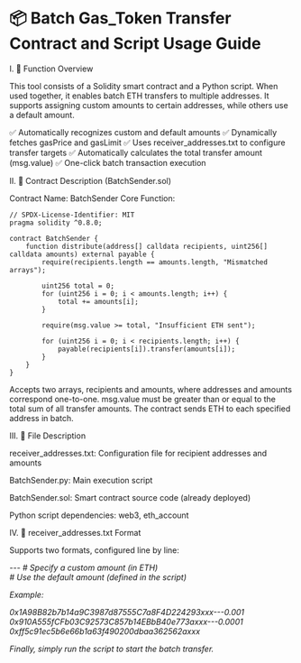 # 📦 Batch Gas_Token Transfer Contract and Script Usage Guide

I. 🧾 Function Overview

This tool consists of a Solidity smart contract and a Python script.
When used together, it enables batch ETH transfers to multiple addresses.
It supports assigning custom amounts to certain addresses, while others use a default amount.

✅ Automatically recognizes custom and default amounts
✅ Dynamically fetches gasPrice and gasLimit
✅ Uses receiver_addresses.txt to configure transfer targets
✅ Automatically calculates the total transfer amount (msg.value)
✅ One-click batch transaction execution

II. 📜 Contract Description (BatchSender.sol)

Contract Name: BatchSender
Core Function:
```
// SPDX-License-Identifier: MIT
pragma solidity ^0.8.0;

contract BatchSender {
    function distribute(address[] calldata recipients, uint256[] calldata amounts) external payable {
        require(recipients.length == amounts.length, "Mismatched arrays");

        uint256 total = 0;
        for (uint256 i = 0; i < amounts.length; i++) {
            total += amounts[i];
        }

        require(msg.value >= total, "Insufficient ETH sent");

        for (uint256 i = 0; i < recipients.length; i++) {
            payable(recipients[i]).transfer(amounts[i]);
        }
    }
}
```
Accepts two arrays, recipients and amounts, where addresses and amounts correspond one-to-one.
msg.value must be greater than or equal to the total sum of all transfer amounts.
The contract sends ETH to each specified address in batch.

III. 📂 File Description

receiver_addresses.txt: Configuration file for recipient addresses and amounts

BatchSender.py: Main execution script

BatchSender.sol: Smart contract source code (already deployed)

Python script dependencies: web3, eth_account

IV. 📄 receiver_addresses.txt Format

Supports two formats, configured line by line:

<address>---<amount>     # Specify a custom amount (in ETH)
<address>                # Use the default amount (defined in the script)


Example:

0x1A98B82b7b14a9C3987d87555C7a8F4D224293xxx---0.001
0x910A555fCFb03C92573C857b14EBbB40e773axxx---0.0001
0xff5c91ec5b6e66b1a63f490200dbaa362562axxx


Finally, simply run the script to start the batch transfer.
